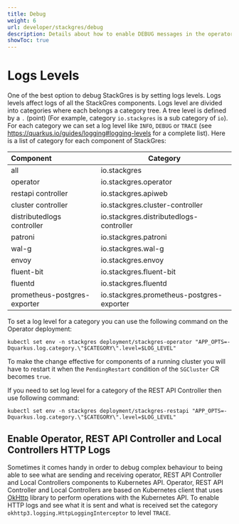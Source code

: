 ```yaml
---
title: Debug
weight: 6
url: developer/stackgres/debug
description: Details about how to enable DEBUG messages in the operator pods.
showToc: true
---
```


# Logs Levels

One of the best option to debug StackGres is by setting logs levels. Logs levels affect logs of all the StackGres
 components. Logs level are divided into categories where each belongs a category tree. A tree level is defined
 by a `.` (point) (For example, category `io.stackgres` is a sub category of `io`). For each category we can set
 a log level like `INFO`, `DEBUG` or `TRACE` (see https://quarkus.io/guides/logging#logging-levels for a complete
 list). Here is a list of category for each component of StackGres:

| Component                    | Category                                  |
|:-----------------------------|-------------------------------------------|
| all                          | io.stackgres                              |
| operator                     | io.stackgres.operator                     |
| restapi controller           | io.stackgres.apiweb                       |
| cluster controller           | io.stackgres.cluster-controller           |
| distributedlogs controller   | io.stackgres.distributedlogs-controller   |
| patroni                      | io.stackgres.patroni                      |
| wal-g                        | io.stackgres.wal-g                        |
| envoy                        | io.stackgres.envoy                        |
| fluent-bit                   | io.stackgres.fluent-bit                   |
| fluentd                      | io.stackgres.fluentd                      |
| prometheus-postgres-exporter | io.stackgres.prometheus-postgres-exporter |

To set a log level for a category you can use the following command on the Operator deployment:

```shell
kubectl set env -n stackgres deployment/stackgres-operator "APP_OPTS=-Dquarkus.log.category.\"$CATEGORY\".level=$LOG_LEVEL"
```

To make the change effective for components of a running cluster you will have to restart it when the `PendingRestart`
 condition of the `SGCluster` CR becomes `true`.

If you need to set log level for a category of the REST API Controller then use following command:

```shell
kubectl set env -n stackgres deployment/stackgres-restapi "APP_OPTS=-Dquarkus.log.category.\"$CATEGORY\".level=$LOG_LEVEL"
```

## Enable Operator, REST API Controller and Local Controllers HTTP Logs

Sometimes it comes handy in order to debug complex behaviour to being able to see what are sending and receiving
 operator, REST API Controller and Local Controllers components to Kubernetes API. Operator, REST API Controller
 and Local Controllers are based on Kubernetes client that uses [OkHttp](https://square.github.io/okhttp/) library
 to perform operations with the Kubernetes API. To enable HTTP logs and see what it is sent and what is received set
 the category `okhttp3.logging.HttpLoggingInterceptor` to level `TRACE`.
